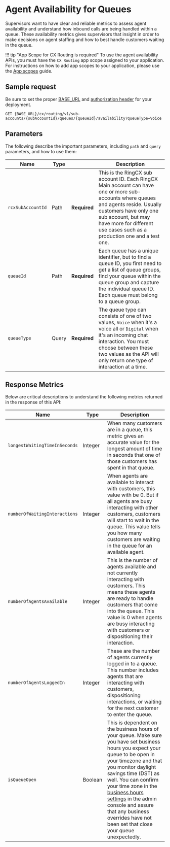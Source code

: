 # Agent Availability for Queues

Supervisors want to have clear and reliable metrics to assess agent availability and understand how inbound calls are being handled within a queue. These availability metrics gives supervisors that insight in order to make decisions on agent staffing and how to best handle customers waiting in the queue.

!!! tip "App Scope for CX Routing is required"
    To use the agent availability APIs, you must have the `CX Routing` app scope assigned to your application. For instructions on how to add app scopes to your application, please use the [App scopes](https://developers.ringcentral.com/guide/basics/permissions) guide.

## Sample request

Be sure to set the proper [BASE_URL](../basics/uris.md#resources-and-parameters) and [authorization header](../authentication/auth-ringcentral.md) for your deployment.

```http
GET {BASE_URL}/cx/routing/v1/sub-accounts/{subAccountId}/queues/{queueId}/availability?queueType=Voice
```

## Parameters

The following describe the important parameters, including `path` and `query` parameters, and how to use them:

|Name|Type||Description|
|-|-|-|-|
| `rcxSubAccountId`|Path|**Required**|This is the RingCX sub account ID. Each RingCX Main account can have one or more sub-accounts where queues and agents reside. Usually customers have only one sub account, but may have more for different use cases such as a production one and a test one.|
|`queueId`|Path|**Required**|Each queue has a unique identifier, but to find a queue ID, you first need to get a list of queue groups, find your queue within the queue group and capture the individual queue ID. Each queue must belong to a queue group.|
|`queueType`|Query|**Required**|The queue type can consists of one of two values, `Voice` when it's a voice all or `Digital` when it's an incoming chat interaction. You must choose between these two values as the API will only return one type of interaction at a time.|

## Response Metrics

Below are critical descriptions to understand the following metrics returned in the response of this API:

|Name|Type|Description|
|-|-|-|
|`longestWaitingTimeInSeconds`|Integer|When many customers are in a queue, this metric gives an accurate value for the longest amount of time in seconds that one of those customers has spent in that queue.|
|`numberOfWaitingInteractions`|Integer|When agents are available to interact with customers, this value with be 0. But if all agents are busy interacting with other customers, customers will start to wait in the queue. This value tells you how many customers are waiting in the queue for an available agent.|
|`numberOfAgentsAvailable`|Integer|This is the number of agents available and not currently interacting with customers. This means these agents are ready to handle customers that come into the queue. This value is 0 when agents are busy interacting with customers or dispositioning their interaction.|
|`numberOfAgentsLoggedIn`|Integer|These are the number of agents currently logged in to a queue. This number includes agents that are interacting with customers, dispositioning interactions, or waiting for the next customer to enter the queue.|
|`isQueueOpen`|Boolean|This is dependent on the business hours of your queue. Make sure you have set business hours you expect your queue to be open in your timezone and that you monitor daylight savings time (DST) as well. You can confirm your time zone in the [business hours settings](https://support.ringcentral.com/article-v2/Setting-up-daily-inbound-queue-business-hours-in-RingCX.html?brand=RingCentral&product=RingCX&language=en_US) in the admin console and assure that any business overrides have not been set that close your queue unexpectedly.|